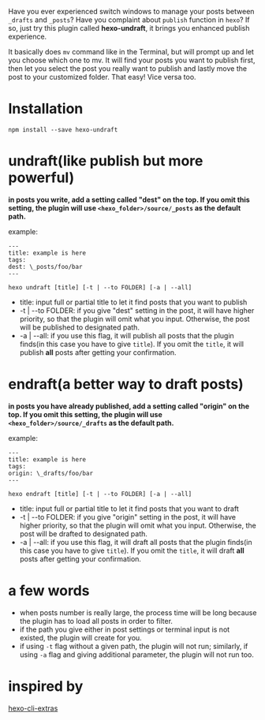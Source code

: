 Have you ever experienced switch windows to manage your posts between `_drafts` and `_posts`? Have you complaint about `publish` function in `hexo`? If so, just try this plugin called **hexo-undraft**, it brings you enhanced publish experience.

It basically does `mv` command like in the Terminal, but will prompt up and let you choose which one to mv. It will find your posts you want to publish first, then let you select the post you really want to publish and lastly move the post to your customized folder. That easy! Vice versa too.

# Installation

`npm install --save hexo-undraft`

# undraft(like publish but more powerful)

**in posts you write, add a setting called "dest" on the top. If you omit this setting, the plugin will use `<hexo_folder>/source/_posts` as the default path.**

example:

```
---
title: example is here
tags:
dest: \_posts/foo/bar
---
```

`hexo undraft [title] [-t | --to FOLDER] [-a | --all]`

* title: input full or partial title to let it find posts that you want to publish
* -t | --to FOLDER: if you give "dest" setting in the post, it will have higher priority, so that the plugin will omit what you input. Otherwise, the post will be published to designated path.
* -a | --all: if you use this flag, it will publish all posts that the plugin finds(in this case you have to give `title`). If you omit the `title`, it will publish **all** posts after getting your confirmation.

# endraft(a better way to draft posts)

**in posts you have already published, add a setting called "origin" on the top. If you omit this setting, the plugin will use `<hexo_folder>/source/_drafts` as the default path.**

example:

```
---
title: example is here
tags:
origin: \_drafts/foo/bar
---
```

`hexo endraft [title] [-t | --to FOLDER] [-a | --all]`

* title: input full or partial title to let it find posts that you want to draft
* -t | --to FOLDER: if you give "origin" setting in the post, it will have higher priority, so that the plugin will omit what you input. Otherwise, the post will be drafted to designated path.
* -a | --all: if you use this flag, it will draft all posts that the plugin finds(in this case you have to give `title`). If you omit the `title`, it will draft **all** posts after getting your confirmation.

# a few words

* when posts number is really large, the process time will be long because the plugin has to load all posts in order to filter.
* if the path you give either in post settings or terminal input is not existed, the plugin will create for you.
* if using `-t` flag without a given path, the plugin will not run; similarly, if using `-a` flag and giving additional parameter, the plugin will not run too.

# inspired by

[hexo-cli-extras](https://github.com/greg-js/hexo-cli-extras)
